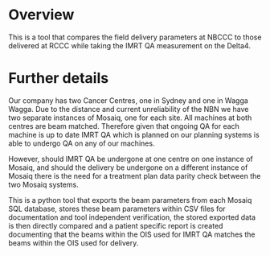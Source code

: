 # Overview

This is a tool that compares the field delivery parameters at NBCCC to those
delivered at RCCC while taking the IMRT QA measurement on the Delta4.

# Further details

Our company has two Cancer Centres, one in Sydney and one in Wagga Wagga.
Due to the distance and current unreliability of the NBN we have two separate
instances of Mosaiq, one for each site. All machines at both centres are beam
matched. Therefore given that ongoing QA for each machine is up to date IMRT
QA which is planned on our planning systems is able to undergo QA on any of
our machines.

However, should IMRT QA be undergone at one centre on one instance of Mosaiq,
and should the delivery be undergone on a different instance of Mosaiq there
is the need for a treatment plan data parity check between the two Mosaiq
systems.

This is a python tool that exports the beam parameters from each Mosaiq SQL
database, stores these beam parameters within CSV files for documentation and
tool independent verification, the stored exported data is then directly
compared and a patient specific report is created documenting that the beams
within the OIS used for IMRT QA matches the beams within the OIS used for
delivery.
